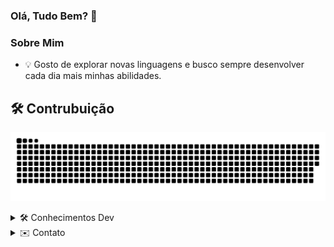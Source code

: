 ### Olá, Tudo Bem? 👋

### Sobre Mim
<!--![Snake animation](https://github.com/USERNAME/Danrlei-Hornke/blob/output/github-contribution-grid-snake.svg)-->
  - 💡 Gosto de explorar novas linguagens e busco sempre desenvolver cada dia mais minhas abilidades.

## 🛠 **Contrubuição**
![Snake animation](https://github.com/Danrlei-Hornke/Danrlei-Hornke/blob/output/github-contribution-grid-snake.svg)

<details padding="10px">
  <summary>🛠 Conhecimentos Dev</summary>
    <img src="https://badgen.net/badge/icon/GitHub?icon=github&label"/>
    <img src="https://badgen.net/badge/Typescript/VisualStudio/blue/?icon=https://cdn.jsdelivr.net/gh/devicons/devicon/icons/vscode/vscode-original.svg&label"/>
    <img src="https://badgen.net/badge/React/React/blue?icon=https://cdn.jsdelivr.net/gh/devicons/devicon/icons/react/react-original.svg&label"/>
    <img src="https://badgen.net/badge/Html/HTML5/blue/?icon=https://cdn.jsdelivr.net/gh/devicons/devicon/icons/html5/html5-original.svg&label"/>
    <img src="https://badgen.net/badge/CSS3/CSS3/blue/?icon=https://cdn.jsdelivr.net/gh/devicons/devicon/icons/css3/css3-original.svg&label"/>
    <img src="https://badgen.net/badge/Typescript/Typescript/blue/?icon=https://cdn.jsdelivr.net/gh/devicons/devicon/icons/typescript/typescript-original.svg&label"/>
    <img src="https://badgen.net/badge/Typescript/NodeJs/blue/?icon=https://cdn.jsdelivr.net/gh/devicons/devicon/icons/nodejs/nodejs-original.svg&label"/>
</details>


<details>
  <summary>✉️ Contato</summary>
  [![Linkedin Badge](https://img.shields.io/badge/-LinkedIn-blue?style=flat-square&logo=Linkedin&logoColor=white&link=https://www.linkedin.com/in/danrlei-dscoding/)]          (https://www.linkedin.com/in/danrlei-dscoding/)
</details>
  

